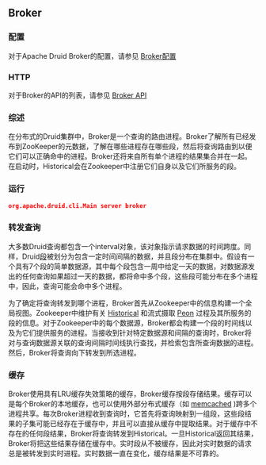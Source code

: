 <!-- toc -->

<script async src="https://pagead2.googlesyndication.com/pagead/js/adsbygoogle.js"></script>
<ins class="adsbygoogle"
     style="display:block; text-align:center;"
     data-ad-layout="in-article"
     data-ad-format="fluid"
     data-ad-client="ca-pub-8828078415045620"
     data-ad-slot="7586680510"></ins>
<script>
     (adsbygoogle = window.adsbygoogle || []).push({});
</script>

## Broker
### 配置
对于Apache Druid Broker的配置，请参见 [Broker配置](../Configuration/configuration.md#Broker)

### HTTP
对于Broker的API的列表，请参见 [Broker API](../operations/api.md#Broker)

### 综述

在分布式的Druid集群中，Broker是一个查询的路由进程。Broker了解所有已经发布到ZooKeeper的元数据，了解在哪些进程存在哪些段，然后将查询路由到以便它们可以正确命中的进程。Broker还将来自所有单个进程的结果集合并在一起。在启动时，Historical会在Zookeeper中注册它们自身以及它们所服务的段。

### 运行
```json
org.apache.druid.cli.Main server broker
```

### 转发查询

大多数Druid查询都包含一个interval对象，该对象指示请求数据的时间跨度。同样，Druid[段](./Segments.md)被划分为包含一定时间间隔的数据，并且段分布在集群中。假设有一个具有7个段的简单数据源，其中每个段包含一周中给定一天的数据，对数据源发出的任何查询如果超过一天的数据，都将命中多个段，这些段可能分布在多个进程中，因此，查询可能会命中多个进程。

为了确定将查询转发到哪个进程，Broker首先从Zookeeper中的信息构建一个全局视图。Zookeeper中维护有关 [Historical](./Historical.md) 和流式摄取 [Peon](./Peons.md) 过程及其所服务的段的信息。对于Zookeeper中的每个数据源，Broker都会构建一个段的时间线以及为它们提供服务的进程。当接收到针对特定数据源和间隔的查询时，Broker将对与查询数据源关联的查询间隔时间线执行查找，并检索包含所查询数据的进程。然后，Broker将查询向下转发到所选进程。

### 缓存

Broker使用具有LRU缓存失效策略的缓存，Broker缓存按段存储结果。缓存可以是每个Broker的本地缓存，也可以使用外部分布式缓存（如 [memcached](http://memcached.org/) )跨多个进程共享。每次Broker进程收到查询时，它首先将查询映射到一组段，这些段结果的子集可能已经存在于缓存中，并且可以直接从缓存中提取结果。对于缓存中不存在的任何段结果，Broker将查询转发到Historical。一旦Historical返回其结果，Broker将把这些结果存储在缓存中。实时段从不被缓存，因此对实时数据的请求总是被转发到实时进程。实时数据一直在变化，缓存结果是不可靠的。